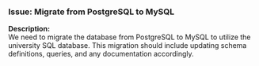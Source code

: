 ### Issue: Migrate from PostgreSQL to MySQL

**Description:**  
We need to migrate the database from PostgreSQL to MySQL to utilize the university SQL database. This migration should include updating schema definitions, queries, and any documentation accordingly.